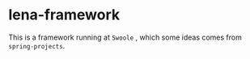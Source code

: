 # lena-framework
This is a framework running at `Swoole` , which some ideas comes from `spring-projects`.